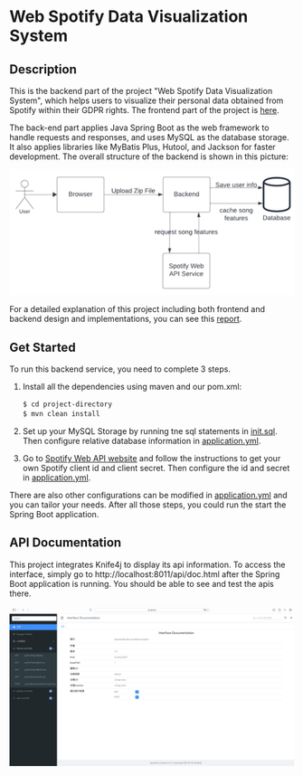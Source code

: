 # Web Spotify Data Visualization System

## Description
This is the backend part of the project "Web Spotify Data Visualization System", which helps users to visualize their personal data obtained from Spotify within their GDPR rights.
The frontend part of the project is [here](https://github.com/zw2375/spotify-visualization-report-app).

The back-end part applies Java Spring Boot as the web framework to handle requests and responses, and uses MySQL as the database storage. 
It also applies libraries like MyBatis Plus, Hutool, and Jackson for faster development. The overall structure of the backend is shown in this picture:

![Backend Structure](src/main/resources/static/backend%20service.png)

For a detailed explanation of this project including both frontend and backend design and implementations, you can see this [report](./src/main/resources/static/2023_Fall_CSCI_2390_Final_Project_Report.pdf).

## Get Started
To run this backend service, you need to complete 3 steps.
1. Install all the dependencies using maven and our pom.xml:
    ```bash
    $ cd project-directory
    $ mvn clean install
    ```

2. Set up your MySQL Storage by running tne sql statements in [init.sql](src/main/resources/sql/init.sql). 
Then configure relative database information in [application.yml](src/main/resources/application.yml).

3. Go to [Spotify Web API website](https://developer.spotify.com/documentation/web-api/tutorials/getting-started) and follow the instructions to get your own Spotify client id and client secret.
Then configure the id and secret in [application.yml](src/main/resources/application.yml).

There are also other configurations can be modified in [application.yml](src/main/resources/application.yml) and you can tailor your needs. After all those steps, you could run the start the Spring Boot application. 

## API Documentation
This project integrates Knife4j to display its api information. To access the interface, simply go to http://localhost:8011/api/doc.html after the Spring Boot application is running. You should be able to see and test the apis there.

![API Interface](src/main/resources/static/api%20documentation.png)
